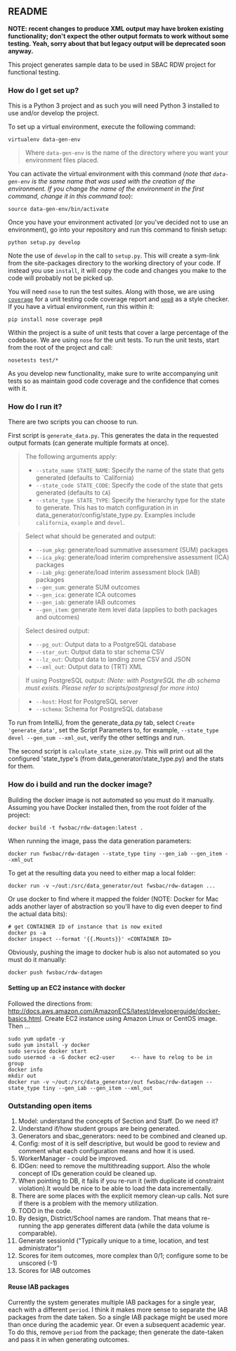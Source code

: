 ## README

**NOTE: recent changes to produce XML output may have broken existing functionality; don't expect the other output 
formats to work without some testing. Yeah, sorry about that but legacy output will be deprecated soon anyway.**

This project generates sample data to be used in SBAC RDW project for functional testing.

### How do I get set up?

This is a Python 3 project and as such you will need Python 3 installed to use and/or develop the project.

To set up a virtual environment, execute the following command:

    virtualenv data-gen-env

> Where `data-gen-env` is the name of the directory where you want your environment files placed. 

You can activate the virtual environment with this command (_note that `data-gen-env` is the same name that was used 
with the creation of the environment. If you change the name of the environment in the first command, change it in 
this command too_):

    source data-gen-env/bin/activate

Once you have your environment activated (or you've decided not to use an environment), go into your repository and run
this command to finish setup:

    python setup.py develop

Note the use of `develop` in the call to `setup.py`. This will create a sym-link from the site-packages directory to the
working directory of your code. If instead you use `install`, it will copy the code and changes you make to the code
will probably not be picked up.

You will need `nose` to run the test suites. Along with those, we are using
[`coverage`](http://nedbatchelder.com/code/coverage/) for a unit testing code coverage report and
[`pep8`](http://pep8.readthedocs.org/en/latest/) as a style checker. If you have a virtual environment, run this within
it:

    pip install nose coverage pep8

Within the project is a suite of unit tests that cover a large percentage of the codebase. We are using `nose` for the
unit tests. To run the unit tests, start from the root of the project and call:

    nosetests test/*

As you develop new functionality, make sure to write accompanying unit tests so as maintain good code coverage and the
confidence that comes with it.

### How do I run it?

There are two scripts you can choose to run.

First script is `generate_data.py`. This generates the data in the requested output formats (can generate multiple formats at once).

> The following arguments apply:
> * `--state_name STATE_NAME`: Specify the name of the state that gets generated (defaults to `California)
> * `--state_code STATE_CODE`: Specify the code of the state that gets generated (defaults to `CA`)
> * `--state_type STATE_TYPE`: Specify the hierarchy type for the state to generate. 
This has to match configuration in in data_generator/config/state_type.py. Examples include `california`, `example` and `devel`. 

> Select what should be generated and output:
> * `--sum_pkg`: generate/load summative assessment (SUM) packages
> * `--ica_pkg`: generate/load interim comprehensive assessment (ICA) packages
> * `--iab_pkg`: generate/load interim assessment block (IAB) packages
> * `--gen_sum`: generate SUM outcomes
> * `--gen_ica`: generate ICA outcomes
> * `--gen_iab`: generate IAB outcomes
> * `--gen_item`: generate item level data (applies to both packages and outcomes)

> Select desired output:
> * `--pg_out`: Output data to a PostgreSQL database
> * `--star_out`: Output data to star schema CSV
> * `--lz_out`: Output data to landing zone CSV and JSON
> * `--xml_out`: Output data to (TRT) XML

> If using PostgreSQL output:
*(Note: with PostgreSQL the db schema must exists. Please refer to scripts/postgresql for more into)*

> * `--host`: Host for PostgreSQL server
> * `--schema`: Schema for PostgreSQL database

To run from IntelliJ, from the generate_data.py tab, select `Create 'generate_data'`, 
set the Script Parameters to, for example, `--state_type devel --gen_sum --xml_out`, verify the other settings and run.

The second script is `calculate_state_size.py`.
This will print out all the configured 'state_type's (from data_generator/state_type.py) and the stats for them.

### How do i build and run the docker image?
Building the docker image is not automated so you must do it manually. Assuming you have Docker installed then, 
from the root folder of the project:

    docker build -t fwsbac/rdw-datagen:latest .

When running the image, pass the data generation parameters:

    docker run fwsbac/rdw-datagen --state_type tiny --gen_iab --gen_item --xml_out

To get at the resulting data you need to either map a local folder:

    docker run -v ~/out:/src/data_generator/out fwsbac/rdw-datagen ...

Or use docker to find where it mapped the folder (NOTE: Docker for Mac adds another layer of abstraction so you'll
have to dig even deeper to find the actual data bits):

    # get CONTAINER ID of instance that is now exited
    docker ps -a
    docker inspect --format '{{.Mounts}}' <CONTAINER ID>

Obviously, pushing the image to docker hub is also not automated so you must do it manually:

    docker push fwsbac/rdw-datagen

#### Setting up an EC2 instance with docker
Followed the directions from: http://docs.aws.amazon.com/AmazonECS/latest/developerguide/docker-basics.html.
Create EC2 instance using Amazon Linux or CentOS image. Then ...

    sudo yum update -y
    sudo yum install -y docker
    sudo service docker start
    sudo usermod -a -G docker ec2-user     <-- have to relog to be in group
    docker info
    mkdir out
    docker run -v ~/out:/src/data_generator/out fwsbac/rdw-datagen --state_type tiny --gen_iab --gen_item --xml_out


### Outstanding open items  
1. Model: understand the concepts of Section and Staff. Do we need it?
2. Understand if/how student groups are being generated.
3. Generators and sbac_generators: need to be combined and cleaned up.
4. Config: most of it is self descriptive, but would be good to review and comment what each configuration means and how it is used.
5. WorkerManager - could be improved.
6. IDGen: need to remove the multithreading support. Also the whole concept of IDs generation could be cleaned up. 
7. When pointing to DB, it fails if you re-run it (with duplicate id constraint violation).It would be nice to be able to load the data incrementally.
8. There are some places with the explicit memory clean-up calls. Not sure if there is a problem with the memory utilization.
9. TODO in the code. 
10. By design, District/School names are random. That means that re-running the app generates different data (while the data volume is comparable).
11. Generate sessionId ("Typically unique to a time, location, and test administrator")
12. Scores for item outcomes, more complex than 0/1; configure some to be unscored (-1)
13. Scores for IAB outcomes

#### Reuse IAB packages
Currently the system generates multiple IAB packages for a single year, each with a different `period`. I think it
makes more sense to separate the IAB packages from the date taken. So a single IAB package might be used more than
once during the academic year. Or even a subsequent academic year. To do this, remove `period` from the package; then
generate the date-taken and pass it in when generating outcomes.